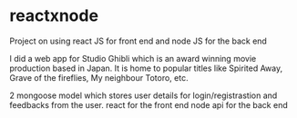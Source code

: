 # reactxnode
Project on using react JS for front end and node JS for the back end

I did a web app for Studio Ghibli which is an award winning movie production based in Japan. It is home to popular titles like Spirited Away, Grave of the fireflies, My neighbour Totoro, etc.

2 mongoose model which stores user details for login/registrastion and feedbacks from the user.
react for the front end
node api for the back end


